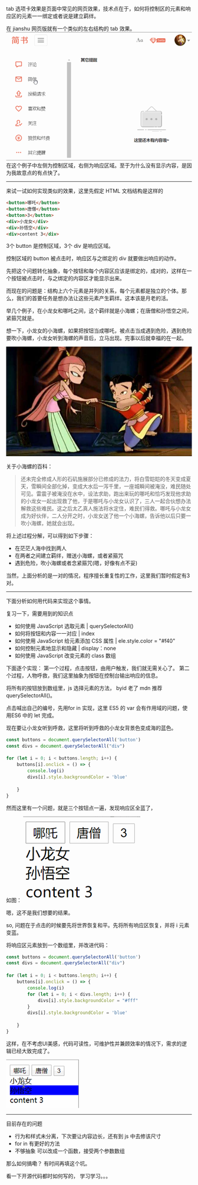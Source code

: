 
tab 选项卡效果是页面中常见的网页效果，技术点在于，如何将控制区的元素和响应区的元素一一绑定或者说是建立羁绊。

在 jianshu 网页版就有一个类似的左右结构的 tab 效果。
![tab 效果一例](./demo.gif)
在这个例子中左侧为控制区域，右侧为响应区域。至于为什么没有显示内容，是因为我故意点的有点快了。

----
来试一试如何实现类似的效果，这里先假定 HTML 文档结构是这样的

```html
<button>哪吒</button>
<button>唐僧</button>
<button>3</button>
<div>小龙女</div>
<div>孙悟空</div>
<div>content 3</div>
```

3个 button 是控制区域，3个 div 是响应区域。

控制区域的 button 被点击时，响应区与之绑定的 div 就要做出响应的动作。

先把这个问题转化抽象，每个按钮和每个内容区应该是绑定的，成对的，这样在一个按钮被点击时，与之绑定的内容区才能显示出来。

而现在的问题是：结构上六个元素是并列的关系，每个元素都是独立的个体。那么，我们的首要任务是想办法让这些元素产生羁绊。这本该是月老的活。

举几个例子，在小龙女和哪吒之间，这个羁绊就是小海螺；在唐僧和孙悟空之间，紧箍咒就是。

想一下，小龙女的小海螺，如果把按钮当成哪吒，被点击当成遇到危险，遇到危险要吹小海螺，小龙女听到海螺的声音后，立马出现。完事以后就幸福的在一起。

![图](./xiaolongnv.jpeg)



关于小海螺的百科：
> 还未完全修成人形的石矶施展部分已修成的法力，将白雪皑皑的冬天变成夏天，雪瞬间全部化掉，变成大水后一泻千里，一座城瞬间被淹没，难民随处可见。雷震子被淹没在水中，设法求助，跑出来玩的哪吒和恰巧发现他求助的小龙女一起出现救了他，于是哪吒与小龙女认识了，三人一起合伙想办法解救这些难民。这之后太乙真人施法将水定住，难民们得救。哪吒与小龙女成为好伙伴，二人分开之时，小龙女送了他一个小海螺，告诉他以后只要一吹小海螺，她就会出现。


将上述过程分解，可以得到如下步骤：
- 在茫茫人海中找到两人
- 在两者之间建立羁绊，赠送小海螺，或者紧箍咒
- 遇到危险，吹小海螺或者念紧箍咒(嗯，好像有点不妥)


当然，上面分析的是一对的情况，程序擅长重复性的工作，这里我们暂时假定有3对。


---

下面分析如何用代码来实现这个事情。

复习一下，需要用到的知识点
- 如何使用 JavaScript 选取元素 | querySelectorAll()
- 如何将按钮和内容一一对应 | index
- 如何使用 JavaScript 给元素添加 CSS 属性 | ele.style.color = "#f40"
- 如何控制元素地显示和隐藏 | display：none
- 如何使用 JavaScript 改变元素的 class 数组


下面逐个实现：
第一个过程，点击按钮，由用户触发，我们就无需关心了。
第二个过程，人物呼救，我们这里抽象为按钮在控制台输出响应的信息。

将所有的按钮放到数组里，js 选择元素的方法， byid 老了 mdn 推荐querySelectorAll()。

点击喊出自己的编号，先用for in 实现，这里 ES5 的 var 会有作用域的问题，使用ES6 中的 let 完成。

现在要让小龙女听到呼救，这里将听到呼救的小龙女背景色变成海的蓝色。

```js
const buttons = document.querySelectorAll('button')
const divs = document.querySelectorAll("div")

for (let i = 0; i < buttons.length; i++) {
    buttons[i].onclick = () => {
        console.log(i)
        divs[i].style.backgroundColor = 'blue'

    }
}
```

然而这里有一个问题，就是三个按钮点一遍，发现响应区全蓝了，

如图：
![全蓝效果](./blue.gif)


嗯，这不是我们想要的结果。

so, 问题在于点击的时候要先将世界恢复和平。先将所有响应区恢复，并将 i 元素变蓝。

将响应区元素放到一个数组里，并改进代码：
```js
const buttons = document.querySelectorAll('button')
const divs = document.querySelectorAll("div")

for (let i = 0; i < buttons.length; i++) {
    buttons[i].onclick = () => {
        console.log(i)
        for (let i = 0; i < divs.length; i++) {
            divs[i].style.backgroundColor = "#fff"
        }
        divs[i].style.backgroundColor = 'blue'

    }
}
```


这样，在不考虑UI美感，代码可读性，可维护性并兼顾效率的情况下，需求的逻辑已经大致完成了。

![买家秀](./done.gif)



---

目前存在的问题
- 行为和样式未分离，下次要让内容边长，还有到 js 中去修该尺寸
- for in 有更好的方法
- 不够抽象 可以改成一个函数，接受两个参数数组

那么如何搞嘞？
有时间再填这个坑。


看一下开源代码都时如何写的，
学习学习。。。